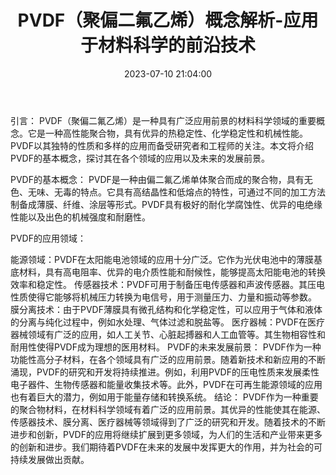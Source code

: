 ﻿---
title: PVDF（聚偏二氟乙烯）概念解析-应用于材料科学的前沿技术
date: 2023-07-10 21:04:00
tags:
- PVDF
- 聚偏二氟乙烯
- 材料科学
updated: 2023-07-10 21:04:00
---
引言：
PVDF（聚偏二氟乙烯）是一种具有广泛应用前景的材料科学领域的重要概念。它是一种高性能聚合物，具有优异的热稳定性、化学稳定性和机械性能。PVDF以其独特的性质和多样的应用而备受研究者和工程师的关注。本文将介绍PVDF的基本概念，探讨其在各个领域的应用以及未来的发展前景。

PVDF的基本概念：
PVDF是一种由偏二氟乙烯单体聚合而成的聚合物，具有无色、无味、无毒的特点。它具有高结晶性和低熔点的特性，可通过不同的加工方法制备成薄膜、纤维、涂层等形式。PVDF具有极好的耐化学腐蚀性、优异的电绝缘性能以及出色的机械强度和耐磨性。
<!-- more -->
PVDF的应用领域：

能源领域：PVDF在太阳能电池领域的应用十分广泛。它作为光伏电池中的薄膜基底材料，具有高电阻率、优异的电介质性能和耐候性，能够提高太阳能电池的转换效率和稳定性。
传感器技术：PVDF可用于制备压电传感器和声波传感器。其压电性质使得它能够将机械压力转换为电信号，用于测量压力、力量和振动等参数。
膜分离技术：由于PVDF薄膜具有微孔结构和化学稳定性，可以应用于气体和液体的分离与纯化过程中，例如水处理、气体过滤和脱盐等。
医疗器械：PVDF在医疗器械领域有广泛的应用，如人工关节、心脏起搏器和人工血管等。其生物相容性和耐用性使得PVDF成为理想的医用材料。
PVDF的未来发展前景：
PVDF作为一种功能性高分子材料，在各个领域具有广泛的应用前景。随着新技术和新应用的不断涌现，PVDF的研究和开发将持续推进。例如，利用PVDF的压电性质来发展柔性电子器件、生物传感器和能量收集技术等。此外，PVDF在可再生能源领域的应用也有着巨大的潜力，例如用于能量存储和转换系统。
结论：
PVDF作为一种重要的聚合物材料，在材料科学领域有着广泛的应用前景。其优异的性能使其在能源、传感器技术、膜分离、医疗器械等领域得到了广泛的研究和开发。随着技术的不断进步和创新，PVDF的应用将继续扩展到更多领域，为人们的生活和产业带来更多的创新和进步。我们期待着PVDF在未来的发展中发挥更大的作用，并为社会的可持续发展做出贡献。